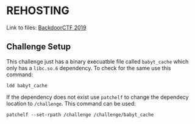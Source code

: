 # REHOSTING

Link to files: [BackdoorCTF 2019](https://github.com/sajjadium/ctf-archives/tree/main/ctfs/BackdoorCTF/2019/Baby_Heap)

## Challenge Setup
This challenge just has a binary execuatble file called `babyt_cache` which only has a `libc.so.6` dependency. To check for the same use this command:
```
ldd babyt_cache
```

If the dependency does not exist use `patchelf` to change the dependecy location to `/challenge`. This command can be used:
```
patchelf --set-rpath /challenge /challenge/babyt_cache
```